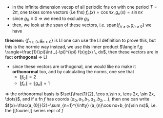 - in the infinite dimension vecsp of all periodic fns on with one period $T=2\pi$, one takes some vectors (i.e fns) $f_{n}(x)=\cos nx, g_{n}(x)=\sin nx$
- since $g_{0}\equiv 0$ => we need to exclude $g_{0}$
- then, we look at the span of these vectors, i.e. $\text{span}\{ f_{n\geq 0}, g_{n\geq 0} \}$ we have

**theorem:** $\{ f_{n\geq 0}, g_{n>0} \}$ is LI
one can use the LI definition to prove this, but this is the normie way
instead, we use this inner product $\langle f,g \rangle=\frac{1}{\pi}\int _{-\pi}^{\pi} f(x)g(x) \, dx$, then these vectors are in fact **orthogonal** => LI

- since these vectors are orthogonal, one would like no make it **orthonormal** too, and by calculating the norms, one see that
	- $\|f_{0}\|=2$
	- $\|f_{n}\|= \|g_{n}\|=1$

=> the orthonormal basis is $\set{\frac{1}{2}, \cos x,\sin x, \cos 2x, \sin 2x, \dots}$, and if a fn $f$ has coords $(a_{0},a_{1},b_{1},a_{2},b_{2}, \dots)$, then one can write $f(x)=\frac{a_{0}}{2}+\sum_{n=1}^{\infty} (a_{n}\cos nx+b_{n}\sin nx)$, i.e. the [[fourier]] series repr of $f$
